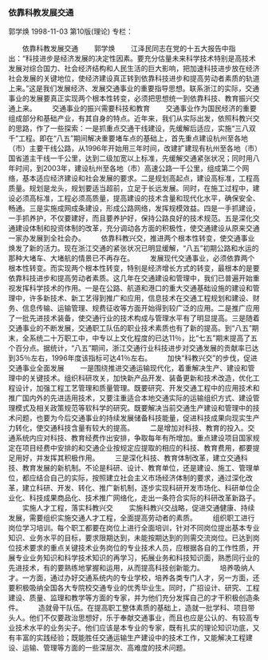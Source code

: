 ### 依靠科教发展交通
郭学焕
1998-11-03
第10版(理论)
专栏：

　　依靠科教发展交通
　　郭学焕
　　江泽民同志在党的十五大报告中指出：“科技进步是经济发展的决定性因素。要充分估量未来科学技术特别是高技术发展对综合国力、社会经济结构和人民生活的巨大影响，把加速科技进步放在经济社会发展的关键地位，使经济建设真正转到依靠科技进步和提高劳动者素质的轨道上来。”这是我们发展经济、发展交通事业的重要指导思想。联系浙江的实际，交通事业的发展要真正实现两个根本性转变，必须把思想统一到依靠科技、教育振兴交通上来。
　　交通事业的振兴需要科技和教育
　　交通事业作为国民经济的重要组成部分和基础产业，有其自身的特点。近年来，我们从实际出发，依照科教兴交的思路，作了一些探索：一是抓重点交通干线建设，先缓解后适应，实施“三八双千”工程。即在“八五”期间解决重要堵车点的基础上，首先重点建设杭州至各地（市）主要干线公路，从1996年开始用三年时间，改建扩建现有杭州至各地（市）国省道主干线一千公里，达到二级加宽以上标准，先缓解交通紧张状况；同时用八年时间，到2003年，建设杭州至各地（市）高速公路一千公里，组成第二个网络，基本适应经济建设和社会发展的要求。二是规划高起点，建设高标准，工程高质量。规划是龙头，规划要适当超前，立足于长远发展。同时，在施工过程中，建设必须高标准，工程必须高质量，提高建设的技术含量和现代化水平，确保安全、畅通。三是实施成网成条建设，形成公路网络，发挥规模效益。四是一手抓建设，一手抓养护，不仅要建好，而且要养护好，保持公路良好的技术规范。五是深化交通建设体制和投资体制的改革，充分调动各方面的积极性，使交通建设从原来交通一家办发展到全社会办。
　　依靠科教兴交，推进两个根本性转变，使交通事业焕发了新的活力。现在浙江交通的紧张状况已明显缓解，“八五”初期公路和水运的那种大堵车、大堵航的情景已不再存在。
　　发展现代交通事业，必须依靠两个根本性转变。而实现两个根本性转变，特别是经济增长方式的转变，最根本的是要依靠科技进步和提高劳动者素质。这几年在交通建设和管理中，我们已普遍开始重视发挥科学技术的作用。一是在公路、航道和港口的重大交通基础设施的建设和管理中，许多新技术、新工艺得到推广和应用，信息技术在交通工程规划和建设、财务、信息传输、运输管理、规费征收等方面开始得到较广泛的应用。二是推广应用了一批先进技术装备，使交通行业的技术构成与管理水平有了明显提高。三是随着交通事业的不断发展，交通职工队伍的职业技术素质也有了新的提高。到“八五”期末，全系统二十万职工中，中专以上文化程度的已达11％，比“七五”期末提高了五个百分点。据统计，“八五”期间，浙江交通行业科技进步对交通发展的贡献率已达到35％左右，1996年度该指标可达41％左右。
　　加快“科教兴交”的步伐，促进交通事业全面发展
　　一是围绕推进交通运输现代化，着重解决生产、建设和管理中的关键技术。组织科研攻关，加快新产品开发、装备更新和技术改造，优化工程设计，加强工程工艺管理和质量管理。既要研究、开发交通工程中的应用技术和推广国内外的先进适用技术，又要注重适合本地交通实际的运输组织方式、建设管理模式及相关政策规范等软科学的研究。既要解决当前交通生产建设和管理中的技术问题，也要为今后交通事业的持续发展储备科技能量，促进科技成果向现实生产力转化，使交通科技含量有较大的提高。
　　二是增加对科技、教育的投入。交通系统内应对科技、教育经费作出安排，争取每年有所增加。重点建设项目国家规定在项目经费中安排的和交通企业按规定应提取的相应的科技、教育费用，都要提足用好，并发挥其积极作用。
　　三是深化科技、教育体制改革，建立交通科技、教育发展的新机制。不论是科研、设计、教育单位，还是建设、施工、管理单位，都应结合自己的实际，按照建立社会主义市场经济体制的要求，通过深化改革，建立科研、开发、转化、推广新机制，逐步实现科研开发市场化、科研单位企业化、科技成果商品化、技术推广网络化，走出一条符合实际的科研改革新路子。
　　实施人才工程，落实科教兴交
　　实施科教兴交战略，促进交通健康、持续发展，需要组织实施交通人才工程，全面提高劳动者的素质。
　　组织职工进行岗位学习培训。每个职工都要在岗位上进行全面培训，针对不同岗位提出基本专业知识、业务水平的目标，要求限期达到，未能按期达到的则需交流岗位。已达到岗位技术要求的重点关键技术业务岗位的专业技术人员，应根据各自的工作性质，开展专业业务知识和科学技术知识的再学习，拓展业务和科技知识面，熟悉同行业的先进技术，有的要熟练地掌握和运用，从而提高科技创新能力。
　　培养吸纳人才。一方面，通过办好交通系统内的专业学校，培养各类专门人才，另一方面，还要积极吸纳全国各大专院校交通专业的优秀毕业生。同时，广招设计、研究、工程建设、质量、监理和教学等方面的专家，并为他们充分发挥自己的才干积极创造条件。
　　造就骨干队伍。在提高职工整体素质的基础上，造就一批学科、项目带头人。他们不仅要政治思想好，乐于奉献交通事业，而且也应是公认的、有较高专业技术水平的业务尖子。他们应该是本专业的专家，既有扎实的理论知识功底，又有丰富的实践经验；既能胜任交通运输生产建设中的技术工作，又能解决工程建设、运输、管理等方面的一些深层次、高难度的技术问题。
